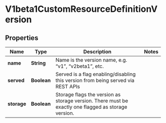 
# V1beta1CustomResourceDefinitionVersion

## Properties
Name | Type | Description | Notes
------------ | ------------- | ------------- | -------------
**name** | **String** | Name is the version name, e.g. “v1”, “v2beta1”, etc. | 
**served** | **Boolean** | Served is a flag enabling/disabling this version from being served via REST APIs | 
**storage** | **Boolean** | Storage flags the version as storage version. There must be exactly one flagged as storage version. | 



